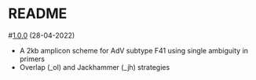 # README

#[1.0.0](https://github.com/quick-lab/AdV) (28-04-2022)

- A 2kb amplicon scheme for AdV subtype F41 using single ambiguity in primers
- Overlap (_ol) and Jackhammer (_jh) strategies
